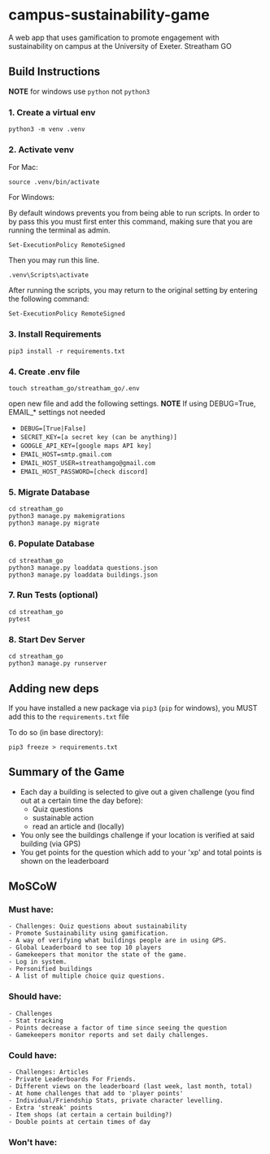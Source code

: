 # campus-sustainability-game

A web app that uses gamification to promote engagement with sustainability on campus at the University of Exeter.
Streatham GO

## Build Instructions

**NOTE** for windows use `python` not `python3`

### 1. Create a virtual env

```
python3 -m venv .venv
```

### 2. Activate venv

For Mac:

```
source .venv/bin/activate
```

For Windows:

By default windows prevents you from being able to run scripts.
In order to by pass this you must first enter this command,
making sure that you are running the terminal as admin.

```
Set-ExecutionPolicy RemoteSigned
```
Then you may run this line.

```
.venv\Scripts\activate
```
After running the scripts, you may return to the original setting
by entering the following command:

```
Set-ExecutionPolicy RemoteSigned
```

### 3. Install Requirements

```
pip3 install -r requirements.txt
```

### 4. Create .env file

```
touch streatham_go/streatham_go/.env
```

open new file and add the following settings.
**NOTE** If using DEBUG=True, EMAIL_* settings not needed

- `DEBUG=[True|False]`
- `SECRET_KEY=[a secret key (can be anything)]`
- `GOOGLE_API_KEY=[google maps API key]`
- `EMAIL_HOST=smtp.gmail.com`
- `EMAIL_HOST_USER=streathamgo@gmail.com`
- `EMAIL_HOST_PASSWORD=[check discord]`

### 5. Migrate Database

```
cd streatham_go
python3 manage.py makemigrations
python3 manage.py migrate
```

### 6. Populate Database

```
cd streatham_go
python3 manage.py loaddata questions.json
python3 manage.py loaddata buildings.json
```

### 7. Run Tests (optional)

```
cd streatham_go
pytest
```


### 8. Start Dev Server

```
cd streatham_go
python3 manage.py runserver
```

## Adding new deps

If you have installed a new package via `pip3` (`pip` for windows), you MUST add this to the `requirements.txt` file

To do so (in base directory):

```
pip3 freeze > requirements.txt
```

## Summary of the Game

- Each day a building is selected to give out a given challenge (you find out at a certain time the day before):
  - Quiz questions
  - sustainable action
  - read an article and (locally)
- You only see the buildings challenge if your location is verified at said building (via GPS)
- You get points for the question which add to your 'xp' and total points is shown on the leaderboard

## MoSCoW

### Must have:

    - Challenges: Quiz questions about sustainability
    - Promote Sustainability using gamification.
    - A way of verifying what buildings people are in using GPS.
    - Global Leaderboard to see top 10 players
    - Gamekeepers that monitor the state of the game.
    - Log in system.
    - Personified buildings
    - A list of multiple choice quiz questions.

### Should have:

    - Challenges
    - Stat tracking
    - Points decrease a factor of time since seeing the question
    - Gamekeepers monitor reports and set daily challenges.

### Could have:

    - Challenges: Articles
    - Private Leaderboards For Friends.
    - Different views on the leaderboard (last week, last month, total)
    - At home challenges that add to 'player points'
    - Individual/Friendship Stats, private character levelling.
    - Extra 'streak' points
    - Item shops (at certain a certain building?)
    - Double points at certain times of day

### Won't have:
